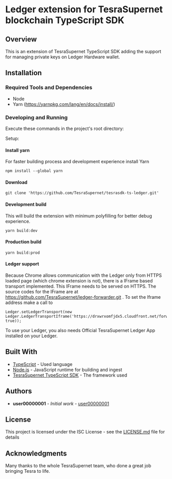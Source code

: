 
# Ledger extension for TesraSupernet blockchain TypeScript SDK

## Overview

This is an extension of TesraSupernet TypeScript SDK adding the support for managing private keys on Ledger Hardware wallet.

## Installation

### Required Tools and Dependencies

* Node
* Yarn (https://yarnpkg.com/lang/en/docs/install/)

### Developing and Running

Execute these commands in the project's root directory:

Setup:

#### Install yarn
For faster building process and development experience install Yarn

```
npm install --global yarn
```

#### Download
```
git clone 'https://github.com/TesraSupernet/tesrasdk-ts-ledger.git'
```

#### Development build
This will build the extension with minimum polyfilling for better debug experience.

````
yarn build:dev
````

#### Production build

````
yarn build:prod
````

#### Ledger support
Because Chrome allows communication with the Ledger only from HTTPS loaded page (which chrome extension is not), there is a IFrame based transport implemented. This IFrame needs to be served on HTTPS. The source codes for the IFrame are at https://github.com/TesraSupernet/ledger-forwarder.git . To set the Iframe address make a call to 

````
Ledger.setLedgerTransport(new Ledger.LedgerTransportIframe('https://drxwrxomfjdx5.cloudfront.net/forwarder.html', true));
````

To use your Ledger, you also needs Official TesraSupernet Ledger App installed on your Ledger.

## Built With

* [TypeScript](https://www.typescriptlang.org/) - Used language
* [Node.js](https://nodejs.org) - JavaScript runtime for building and ingest
* [TesraSupernet TypeScript SDK](https://github.com/TesraSupernet/tesrasdk-ts) - The framework used

## Authors

* **user00000001** - *Initial work* - [user00000001](https://github.com/user00000001)

## License

This project is licensed under the ISC License - see the [LICENSE.md](LICENSE.md) file for details

## Acknowledgments

Many thanks to the whole TesraSupernet team, who done a great job bringing Tesra to life.

